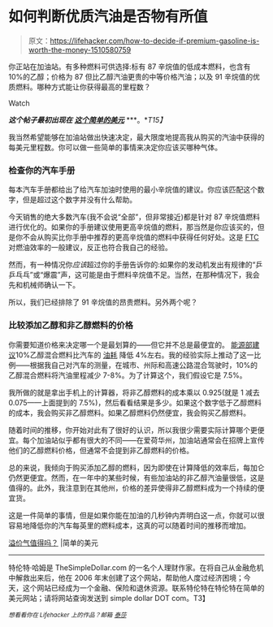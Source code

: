 # 如何判断优质汽油是否物有所值

> 原文：<https://lifehacker.com/how-to-decide-if-premium-gasoline-is-worth-the-money-1510580759>

你正站在加油站。有多种燃料可供选择:标有 87 辛烷值的低成本燃料，也含有 10%的乙醇；价格为 87 但比乙醇汽油更贵的中等价格汽油；以及 91 辛烷值的优质燃料。哪种方式能让你获得最高的里程数？

Watch

***这个帖子最初出现在*** [***这个简单的美元***](http://www.thesimpledollar.com/is-premium-gas-worth-it/) ***。**T15】*

我当然希望能够在加油站做出快速决定，最大限度地提高我从购买的汽油中获得的每美元里程数。你可以做一些简单的事情来决定你应该买哪种气体。

### 检查你的汽车手册

每本汽车手册都给出了给汽车加油时使用的最小辛烷值的建议。你应该匹配这个数字，但是超过这个数字并没有什么帮助。

今天销售的绝大多数汽车(我不会说“全部”，但非常接近)都是针对 87 辛烷值燃料进行优化的。如果你的手册建议使用更高辛烷值的燃料，那当然是你应该买的，但是你不会从购买比你手册中推荐的更高辛烷值的燃料中获得任何好处。这是 [FTC](http://www.consumer.ftc.gov/articles/0210-paying-premium-high-octane-gasoline) 对燃油效率的一般建议，反正也符合我自己的经验。

然而，有一种情况你*应该*超过你的手册告诉你的:如果你的发动机发出有规律的“乒乒乓乓”或“爆震”声，这可能是由于燃料辛烷值不足。当然，在那种情况下，我会先和机械师确认一下。

所以，我们已经排除了 91 辛烷值的昂贵燃料。另外两个呢？

### **比较添加乙醇和非乙醇燃料的价格**

你需要知道价格来决定哪一个是最划算的——但它并不总是最便宜的。 [能源部建议](http://www.fueleconomy.gov/feg/ethanol.shtml)10%乙醇混合燃料比汽车的 [油耗](https://lifehacker.com/five-ways-to-keep-your-car-running-at-peak-fuel-efficie-5018471) 降低 4%左右。我的经验实际上推动了这一比例——根据我自己对汽车的测量，在城市、州际和高速公路混合驾驶时，10%的乙醇混合燃料将汽油里程减少 7-8%。为了计算这个，我们假设它是 7.5%。

我所做的就是拿出手机上的计算器，将非乙醇燃料的成本乘以 0.925(就是 1 减去 0.075——上面提到的 7.5%)，然后看看结果是多少。如果这个数字低于乙醇燃料的成本，我会购买非乙醇燃料。如果乙醇燃料仍然便宜，我会购买乙醇燃料。

随着时间的推移，你开始对此有了很好的认识，所以我很少需要实际计算哪个更便宜。每个加油站似乎都有很大的不同——在爱荷华州，加油站通常会在招牌上宣传他们的乙醇燃料价格，但通常不会提到非乙醇燃料的价格。

总的来说，我倾向于购买添加乙醇的燃料，因为即使在计算降低的效率后，每加仑仍然更便宜。然而，在一年中的某些时候，有些加油站的非乙醇汽油量很低，这是值得的。此外，我注意到在其他州，价格的差异使得非乙醇燃料成为一个持续的便宜货。

这是一件简单的事情，但是如果你能在加油的几秒钟内弄明白这一点，你就可以很容易地降低你的汽车每英里的燃料成本，这真的可以随着时间的推移而增加。

[溢价气值得吗？](http://www.thesimpledollar.com/is-premium-gas-worth-it/) |简单的美元

* * *

特伦特·哈姆是 TheSimpleDollar.com 的一名个人理财作家。在将自己从金融危机中解救出来后，他在 2006 年末创建了这个网站，帮助他人度过经济困境；今天，这个网站已经成为一个金融、保险和退休资源。联系特伦特在特伦特在简单的美元网站；请将网站查询发送到 simple dollar DOT com。T3】

<small>*想看看你在 Lifehacker 上的作品？邮箱*</small> [<small>*泰莎*</small>](https://mail.google.com/mail/?view=cm&fs=1&tf=1&to=tessa@lifehacker.com)